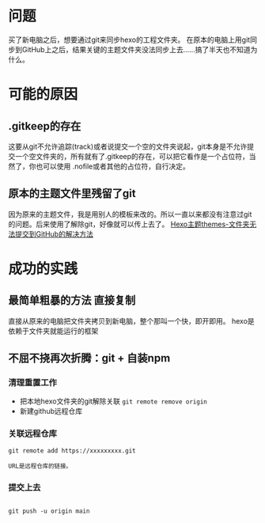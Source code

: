 # 问题
买了新电脑之后，想要通过git来同步hexo的工程文件夹。
在原本的电脑上用git同步到GitHub上之后，结果关键的主题文件夹没法同步上去……搞了半天也不知道为什么。




# 可能的原因
## .gitkeep的存在
这要从git不允许追踪(track)或者说提交一个空的文件夹说起，git本身是不允许提交一个空文件夹的，所有就有了.gitkeep的存在，可以把它看作是一个占位符，当然了，你也可以使用 .nofile或者其他的占位符，自行决定。

## 原本的主题文件里残留了git
因为原来的主题文件，我是用别人的模板来改的。所以一直以来都没有注意过git的问题。后来使用了解除git，好像就可以传上去了。
[Hexo主题themes-文件夹无法提交到GitHub的解决方法](https://blog.csdn.net/liaoweilin0529/article/details/113650333)


# 成功的实践

## 最简单粗暴的方法 直接复制
直接从原来的电脑把文件夹拷贝到新电脑，整个那叫一个快，即开即用。
hexo是依赖于文件夹就能运行的框架



## 不屈不挠再次折腾：git + 自装npm

### 清理重置工作
-  把本地hexo文件夹的git解除关联
`git remote remove origin`
- 新建github远程仓库

### 关联远程仓库
```git
git remote add https://xxxxxxxxx.git

URL是远程仓库的链接。
```

### 提交上去

```git

git push -u origin main

```



